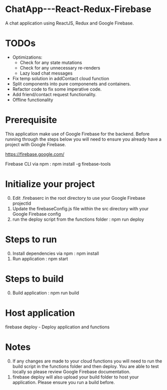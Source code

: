 # ChatApp---React-Redux-Firebase
A chat application using ReactJS, Redux and Google Firebase.

# TODOs
* Optimizations: 
    * Check for any state mutations
    * Check for any unnecessary re-renders
    * Lazy load chat messages
* Fix temp solution in addContact cloud function
* Split components into pure componenets and containers.
* Refactor code to fix some imperative code.
* Add friend/contact request functionality.
* Offline functionality

# Prerequisite
This application make use of Google Firebase for the backend. Before running through the steps below you will need to ensure you already have a project with Google Firebase.

https://firebase.google.com/

Firebase CLI via npm : npm install -g firebase-tools

# Initialize your project
0. Edit .firebaserc in the root directory to use your Google Firebase projectId
1. Update the firebaseConfig.js file within the src directory with your Google Firebase config
2. run the deploy script from the functions folder : npm run deploy

# Steps to run
0. Install dependencies via npm : npm install
1. Run application : npm start

# Steps to build
0. Build application : npm run build

# Host application
firebase deploy - Deploy application and functions

# Notes

0. If any changes are made to your cloud functions you will need to run the build script in the functions folder and then deploy. You are able to test locally so please review Google Firebase documentation.
1. firebase deploy will also upload your build folder to host your application. Please ensure you run a build before.

